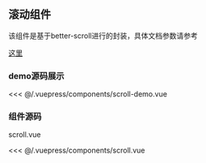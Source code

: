 ## 滚动组件

<demo-wap>
<scroll-demo/>
</demo-wap>
该组件是基于better-scroll进行的封装，具体文档参数请参考 

[这里](https://ustbhuangyi.github.io/better-scroll/doc/zh-hans/)  

### demo源码展示

<<< @/.vuepress/components/scroll-demo.vue

### 组件源码
scroll.vue
 
<<< @/.vuepress/components/scroll.vue
